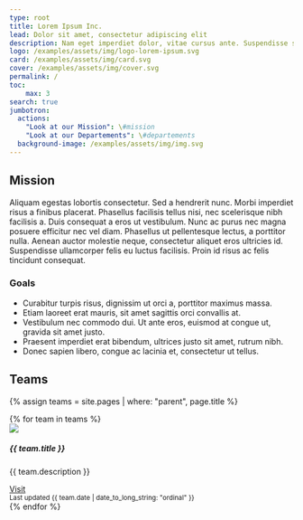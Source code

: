```yaml
---
type: root
title: Lorem Ipsum Inc.
lead: Dolor sit amet, consectetur adipiscing elit
description: Nam eget imperdiet dolor, vitae cursus ante. Suspendisse sed blandit justo, at fringilla augue. Sed ut rutrum quam.
logo: /examples/assets/img/logo-lorem-ipsum.svg
card: /examples/assets/img/card.svg
cover: /examples/assets/img/cover.svg
permalink: /
toc:
    max: 3
search: true
jumbotron:
  actions:
    "Look at our Mission": \#mission
    "Look at our Departements": \#departements
  background-image: /examples/assets/img/img.svg
---
```


## Mission

Aliquam egestas lobortis consectetur. Sed a hendrerit nunc. Morbi imperdiet risus a finibus placerat. Phasellus facilisis tellus nisi, nec scelerisque nibh facilisis a. Duis consequat a eros ut vestibulum. Nunc ac purus nec magna posuere efficitur nec vel diam. Phasellus ut pellentesque lectus, a porttitor nulla. Aenean auctor molestie neque, consectetur aliquet eros ultricies id. Suspendisse ullamcorper felis eu luctus facilisis. Proin id risus ac felis tincidunt consequat. 

### Goals

- Curabitur turpis risus, dignissim ut orci a, porttitor maximus massa.
- Etiam laoreet erat mauris, sit amet sagittis orci convallis at.
- Vestibulum nec commodo dui. Ut ante eros, euismod at congue ut, gravida sit amet justo.
- Praesent imperdiet erat bibendum, ultrices justo sit amet, rutrum nibh.
- Donec sapien libero, congue ac lacinia et, consectetur ut tellus.

## Teams

{% assign teams = site.pages | where: "parent", page.title  %}
<div class="card-deck">
  {% for team in teams %}
  <div class="card">
    <img src="{{ team.img }}" class="card-img-top">
    <div class="card-body">
      <h5 class="card-title">{{ team.title }}</h5>
      <p class="card-text">{{ team.description }}</p>
      <a href="{{ team.url }}">Visit</a>
    </div>
    <div class="card-footer">
      <small class="text-muted">Last updated {{ team.date | date_to_long_string: "ordinal" }}</small>
    </div>
  </div>
  {% endfor %}
</div>

